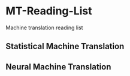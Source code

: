 # MT-Reading-List
Machine translation reading list

## Statistical Machine Translation

## Neural Machine Translation
